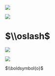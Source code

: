 ![](https://www.nta.go.jp/tmp/13a93c88-061c-4acc-b058-86c73e6ae2f3/images/d89642a94a8c185da8e254561b260437e5f481a46d294e58c863fa08b17d599c.jpg)

![](https://www.nta.go.jp/tmp/13a93c88-061c-4acc-b058-86c73e6ae2f3/images/3845339a01080f8c1f4dd11b94dea1fb35da63d5764cf5ecd9249d43943c8781.jpg)

# $\\oslash$

![](https://www.nta.go.jp/tmp/13a93c88-061c-4acc-b058-86c73e6ae2f3/images/665b3d7d06240e32fdbbc9a68c04f5694dbcaea23f07ceb4a6329d6079cb6045.jpg)

![](https://www.nta.go.jp/tmp/13a93c88-061c-4acc-b058-86c73e6ae2f3/images/163b4dc2e3ca6c4323e8717e640c846487327eef81f5dd6fd99240c65b8cfbce.jpg)

$\\boldsymbol{o}$